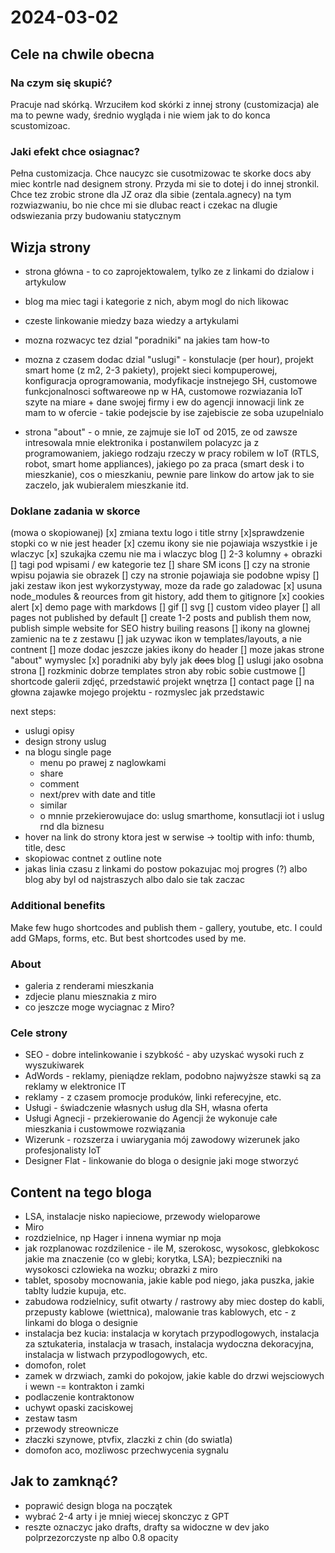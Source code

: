# 2024-03-02

## Cele na chwile obecna
### Na czym się skupić?
Pracuje nad skórką. Wrzuciłem kod skórki z innej strony (customizacja) ale ma to pewne wady, średnio wygląda i nie wiem jak to do konca scustomizoac.

### Jaki efekt chce osiagnac?
Pełna customizacja. Chce naucyzc sie cusotmizowac te skorke docs aby miec kontrle nad  designem strony. Przyda mi sie to dotej i do innej stronkil. Chce tez zrobic strone dla JZ oraz dla sibie (zentala.agnecy) na tym rozwiazwaniu, bo nie chce mi sie dlubac react i czekac na dlugie odswiezania przy budowaniu statycznym

## Wizja strony
* strona główna - to co zaprojektowalem, tylko ze z linkami do dzialow i artykulow
* blog ma miec tagi i kategorie z nich, abym mogl do nich likowac
* czeste linkowanie miedzy baza wiedzy a artykulami
* mozna rozwacyc tez dzial "poradniki" na jakies tam how-to

* mozna z czasem dodac dzial "uslugi" - konstulacje (per hour), projekt smart home (z m2, 2-3 pakiety), projekt sieci kompuperowej, konfiguracja oprogramowania, modyfikacje instnejego SH, customowe funkcjonalnosci softwareowe np w HA, customowe rozwiazania IoT szyte na miare + dane swojej firmy i ew do agencji innowacji link ze mam to w ofercie - takie podejscie by ise zajebiscie ze soba uzupelnialo

* strona "about" - o mnie, ze zajmuje sie IoT od 2015, ze od zawsze intresowala mnie elektronika i postanwilem polacyzc ja z programowaniem, jakiego rodzaju rzeczy w pracy robilem w IoT (RTLS, robot, smart home appliances), jakiego po za praca (smart desk i to mieszkanie), cos o mieszkaniu, pewnie pare linkow do artow jak to sie zaczelo, jak wubieralem mieszkanie itd.

### Doklane zadania w skorce
(mowa o skopiowanej)
[x] zmiana textu logo i title strny
[x]sprawdzenie stopki co w nie jest
header
  [x]  czemu ikony sie nie pojawiaja wszystkie i je wlaczyc
  [x] szukajka czemu nie ma i wlaczyc
blog
  []  2-3 kolumny + obrazki
  [] tagi pod wpisami / ew kategorie tez
  [] share SM icons
  [] czy na stronie wpisu pojawia sie obrazek
  [] czy na stronie pojawiaja sie podobne wpisy
[] jaki zestaw ikon jest wykorzystyway, moze da rade go zaladowac
[x] usuna node_modules & reources from git history, add them to gitignore
[x] cookies alert
[x] demo page with markdows
  [] gif
  [] svg
  [] custom video player
[] all pages not published by default
[] create 1-2 posts and publish them now, publish simple website for SEO histry builing reasons
[] ikony na glownej zamienic na te z zestawu
[] jak uzywac ikon w templates/layouts, a nie contnent
[] moze dodac jeszcze jakies ikony do header
[] moze jakas strone "about" wymyslec
[x] poradniki aby byly jak ~~docs~~ blog
[] uslugi jako osobna strona
[] rozkminic dobrze templates stron aby robic sobie custmowe
[] shortcode galerii zdjęć, przedstawić projekt wnętrza
[] contact page
[] na głowna zajawke mojego projektu - rozmyslec jak przedstawic

next steps:
* uslugi opisy
* design strony uslug
* na blogu single page
  * menu po prawej z naglowkami
  * share
  * comment
  * next/prev with date and title
  * similar
  * o mnnie przekierowujace do: uslug smarthome, konsutlacji iot i uslug rnd dla biznesu
* hover na link do strony ktora jest w serwise -> tooltip with info: thumb, title, desc
* skopiowac contnet z outline note
* jakas linia czasu z linkami do postow pokazujac moj progres (?) albo blog aby byl od najstraszych albo dalo sie tak zaczac

### Additional benefits
Make few hugo shortcodes and publish them - gallery, youtube, etc. I could add GMaps, forms, etc. But best shortcodes used by me.

### About
* galeria z renderami mieszkania
* zdjecie planu miesznakia z miro
* co jeszcze moge wyciagnac z Miro?

### Cele strony
* SEO - dobre intelinkowanie i szybkość - aby uzyskać wysoki ruch z wyszukiwarek
* AdWords - reklamy, pieniądze reklam, podobno najwyższe stawki są za reklamy w elektronice IT
* reklamy - z czasem promocje produków, linki referecyjne, etc.
* Usługi - świadczenie własnych usług dla SH, własna oferta
* Usługi Agnecji - przekierowanie do Agencji że wykonuje całe mieszkania i custowmowe rozwiązania
* Wizerunk - rozszerza i uwiarygania mój zawodowy wizerunek jako profesjonalisty IoT
* Designer Flat - linkowanie do bloga o designie jaki moge stworzyć

## Content na tego bloga
* LSA, instalacje nisko napieciowe, przewody wieloparowe
* Miro
* rozdzielnice, np Hager i innena wymiar np moja
* jak rozplanowac rozdzilenice - ile M, szerokosc, wysokosc, glebkokosc jakie ma znaczenie (co w glebi; korytka, LSA); bezpieczniki na wysokosci czlowieka na wozku; obrazki z miro
* tablet, sposoby mocnowania, jakie kable pod niego, jaka puszka, jakie tablty ludzie kupuja, etc.
* zabudowa rodzielnicy, sufit otwarty / rastrowy aby miec dostep do kabli, przepusty kablowe (wiettnica), malowanie tras kablowych, etc - z linkami do bloga o designie
* instalacja bez kucia: instalacja w korytach przypodlogowych, instalacja za sztukateria, instalacja w trasach, instalacja wydoczna dekoracyjna, instalacja w listwach przypodlogowych, etc.
* domofon, rolet
* zamek w drzwiach, zamki do pokojow, jakie kable do drzwi wejsciowych i wewn -= kontrakton i zamki
* podlaczenie kontraktonow
* uchywt opaski zaciskowej
* zestaw tasm
* przewody streownicze
* złaczki szynowe, ptvfix, zlaczki z chin (do swiatla)
* domofon aco, mozliwosc przechwycenia sygnalu

## Jak to zamknąć?
* poprawić design bloga na początek
* wybrać 2-4 arty i je mniej wiecej skonczyc z GPT
* reszte oznaczyc jako drafts, drafty sa widoczne w dev jako polprzezorczyste np albo 0.8 opacity

